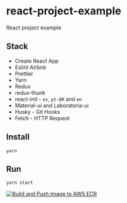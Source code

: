 # react-project-example

React project example

## Stack

* Create React App
* Eslint Airbnb
* Prettier
* Yarn
* Redux
* redux-thunk
* react-intl - `es`, `pt-BR` and `en`
* Material-ui and Laboratoria-ui
* Husky - Git Hooks
* Fetch - HTTP Request

## Install

```shell
yarn
```

## Run

```shell
yarn start
```



[![Build and Push Image to AWS ECR](https://github.com/VahanA9/reack/actions/workflows/deploy.yml/badge.svg)](https://github.com/VahanA9/reack/actions/workflows/deploy.yml)
